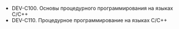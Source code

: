 - DEV-C100. Основы процедурного программирования на языках C/C++
- DEV-C110. Процедурное программирование на языках C/C++
